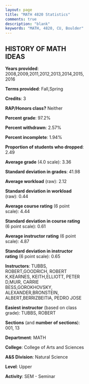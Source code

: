 ```yaml
---
layout: page
title: "MATH 4820 Statistics"
comments: true
description: "blank"
keywords: "MATH, 4820, CU, Boulder"
--- 
```

<head>
<script src="https://ajax.googleapis.com/ajax/libs/jquery/2.1.3/jquery.min.js"></script>
<script src="https://dl.dropboxusercontent.com/s/pc42nxpaw1ea4o9/highcharts.js?dl=0"></script>
<!-- <script src="../assets/js/highcharts.js"></script> -->
<style type="text/css">@font-face {
	font-family: "Bebas Neue";
	src: url(https://www.filehosting.org/file/details/544349/BebasNeue%20Regular.otf) format("opentype");
	}
	h1.Bebas { 
		font-family: "Bebas Neue", Verdana, Tahoma;
	}
</style>
</head>
<body>
	<div id="container" style="float: right; width: 45%; height: 88%; margin-left: 2.5%; margin-right: 2.5%;"></div>
	<script language="JavaScript">
		$(document).ready(function() {
		var chart = {type: 'column'};
		var title = {text: 'Grade Distribution'};
		var xAxis = {categories: ['A','B','C','D','F'],crosshair: true};
		var yAxis = {min: 0,title: {text: 'Percentage'}};
		var tooltip = {headerFormat: '<center><b><span style="font-size:20px">{point.key}</span></b></center>',
		               pointFormat: '<td style="padding:0"><b>{point.y:.1f}%</b></td>',
		               footerFormat: '</table>',shared: true,useHTML: true};
		var plotOptions = {column: {pointPadding: 0.0,borderWidth: 0}};  
		var credits = {enabled: false};var series= [{name: 'Percent',data: [59.02,26.23,11.8,1.31,1.64,]}];
		var json = {};
		json.chart = chart;
		json.title = title;
		json.tooltip = tooltip;
		json.xAxis = xAxis;
		json.yAxis = yAxis;  
		json.series = series;
		json.plotOptions = plotOptions;  
		json.credits = credits;
		$('#container').highcharts(json);
	});
	</script>
</body>
			   
## HISTORY OF MATH IDEAS

**Years provided**: 2008,2009,2011,2012,2013,2014,2015,2016

**Terms provided**: Fall,Spring

**Credits**: 3

**RAP/Honors class?** Neither

**Percent grade**: 97.2%

**Percent withdrawn**: 2.57%

**Percent incomplete**: 1.94%

**Proportion of students who dropped**: 2.49

**Average grade** (4.0 scale): 3.36

**Standard deviation in grades**: 41.98

**Average workload** (raw): 2.12

**Standard deviation in workload** (raw): 0.44

**Average course rating** (6 point scale): 4.44

**Standard deviation in course rating** (6 point scale): 0.61

**Average instructor rating** (6 point scale): 4.87

**Standard deviation in instructor rating** (6 point scale): 0.65

**Instructors**: TUBBS, ROBERT,GOODRICH, ROBERT K,KEARNES, KEITH,ELLIOTT, PETER D,MUIR, CARRIE BESS,GOROKHOVSKY, ALEXANDER,BRONSTEIN, ALBERT,BERRIZBEITIA, PEDRO JOSE

**Easiest instructor** (based on class grade): TUBBS, ROBERT

**Sections** (and **number of sections**): 001, 13

**Department**: MATH

**College**: College of Arts and Sciences

**A&S Division**: Natural Science

**Level**: Upper

**Activity**: SEM - Seminar